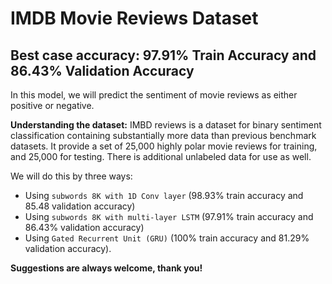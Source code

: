 # IMDB Movie Reviews Dataset
## Best case accuracy: 97.91% Train Accuracy and 86.43% Validation Accuracy

In this model, we will predict the sentiment of movie reviews as either positive or negative.

**Understanding the dataset:**
IMBD reviews is a dataset for binary sentiment classification containing substantially more data than previous benchmark datasets. It provide a set of 25,000 highly polar movie reviews for training, and 25,000 for testing. There is additional unlabeled data for use as well.

We will do this by three ways:
- Using `subwords 8K with 1D Conv layer` (98.93% train accuracy and 85.48 validation accuracy)
- Using `subwords 8K with multi-layer LSTM` (97.91% train accuracy and 86.43% validation accuracy)
- Using `Gated Recurrent Unit (GRU)` (100% train accuracy and 81.29% validation accuracy).


**Suggestions are always welcome, thank you!**
